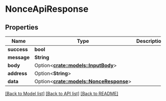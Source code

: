 # NonceApiResponse

## Properties

| Name        | Type                                                         | Description | Notes       |
| ----------- | ------------------------------------------------------------ | ----------- | ----------- |
| **success** | **bool**                                                     |             |             |
| **message** | **String**                                                   |             |             |
| **body**    | Option<[**crate::models::InputBody**](inputbody.md)>         |             | \[optional] |
| **address** | Option<**String**>                                           |             | \[optional] |
| **data**    | Option<[**crate::models::NonceResponse**](nonceresponse.md)> |             | \[optional] |

[\[Back to Model list\]](./#documentation-for-models) [\[Back to API list\]](./#documentation-for-api-endpoints) [\[Back to README\]](./)
